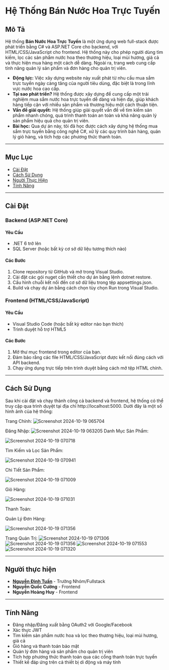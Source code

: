 # **Hệ Thống Bán Nước Hoa Trực Tuyến**
## Mô Tả
Hệ thống **Bán Nước Hoa Trực Tuyến** là một ứng dụng web full-stack được phát triển bằng C# và ASP.NET Core cho backend, với HTML/CSS/JavaScript cho frontend. Hệ thống này cho phép người dùng tìm kiếm, lọc các sản phẩm nước hoa theo thương hiệu, loại mùi hương, giá cả và thực hiện mua hàng một cách dễ dàng. Ngoài ra, trang web cung cấp tính năng quản lý sản phẩm và đơn hàng cho quản trị viên.

- **Động lực:** Việc xây dựng website này xuất phát từ nhu cầu mua sắm trực tuyến ngày càng tăng của người tiêu dùng, đặc biệt là trong lĩnh vực nước hoa cao cấp.
- **Tại sao phát triển?** Hệ thống được xây dựng để cung cấp một trải nghiệm mua sắm nước hoa trực tuyến dễ dàng và hiện đại, giúp khách hàng tiếp cận với nhiều sản phẩm và thương hiệu một cách thuận tiện.
- **Vấn đề giải quyết:** Hệ thống giúp giải quyết vấn đề về tìm kiếm sản phẩm nhanh chóng, quá trình thanh toán an toàn và khả năng quản lý sản phẩm hiệu quả cho quản trị viên.
- **Bài học:** Qua dự án này, tôi đã học được cách xây dựng hệ thống mua sắm trực tuyến bằng công nghệ C#, xử lý các quy trình bán hàng, quản lý giỏ hàng, và tích hợp các phương thức thanh toán.
---
## Mục Lục
- [Cài Đặt](#caidat)
- [Cách Sử Dụng](#cachsudung)
- [Người Thực Hiện](#nguoithuchien)
- [Tính Năng](#tinhnang)
---
## Cài Đặt
### Backend (ASP.NET Core)
#### Yêu Cầu
- .NET 6 trở lên
- SQL Server (hoặc bất kỳ cơ sở dữ liệu tương thích nào)
#### Các Bước
1. Clone repository từ GitHub và mở trong Visual Studio.
2. Cài đặt các gói nuget cần thiết cho dự án bằng lệnh dotnet restore.
3. Cấu hình chuỗi kết nối đến cơ sở dữ liệu trong tệp appsettings.json.
4. Build và chạy dự án bằng cách chọn tùy chọn Run trong Visual Studio.
### Frontend (HTML/CSS/JavaScript)
#### Yêu Cầu
- Visual Studio Code (hoặc bất kỳ editor nào bạn thích)
- Trình duyệt hỗ trợ HTML5
#### Các Bước
1. Mở thư mục frontend trong editor của bạn.
2. Đảm bảo rằng các file HTML/CSS/JavaScript được kết nối đúng cách với API backend.
3. Chạy ứng dụng trực tiếp trên trình duyệt bằng cách mở tệp HTML chính.
---
## Cách Sử Dụng
Sau khi cài đặt và chạy thành công cả backend và frontend, hệ thống có thể truy cập qua trình duyệt tại địa chỉ http://localhost:5000. Dưới đây là một số hình ảnh của hệ thống:


Trang Chính:
![Screenshot 2024-10-19 065704](https://github.com/user-attachments/assets/1feddb6f-189c-40da-b022-8a62780641b2)

Đăng Nhập:
![Screenshot 2024-10-19 063205](https://github.com/user-attachments/assets/d3133c30-fff6-4d32-a902-66eb40fa0bd4)
Danh Mục Sản Phẩm:

![Screenshot 2024-10-19 070718](https://github.com/user-attachments/assets/e7ba899c-a1b0-498b-9111-05e924e1e715)


Tìm Kiếm và Lọc Sản Phẩm:

![Screenshot 2024-10-19 070941](https://github.com/user-attachments/assets/9a48f947-4cfe-4cc5-a909-cab21105c8f4)

Chi Tiết Sản Phẩm:

![Screenshot 2024-10-19 071009](https://github.com/user-attachments/assets/3f731205-6f6d-4ad9-91d6-e5402873021c)

Giỏ Hàng:

![Screenshot 2024-10-19 071031](https://github.com/user-attachments/assets/1da996f1-00ca-4d1f-bebc-a433d25d8100)

Thanh Toán:



Quản Lý Đơn Hàng:

![Screenshot 2024-10-19 071356](https://github.com/user-attachments/assets/521f02e8-9b75-496d-8d83-320c23760704)

Trang Quản Trị:
![Screenshot 2024-10-19 071306](https://github.com/user-attachments/assets/91ac1f70-7169-4171-9ca2-fb201f418a43)
![Screenshot 2024-10-19 071356](https://github.com/user-attachments/assets/521f02e8-9b75-496d-8d83-320c23760704)
![Screenshot 2024-10-19 071553](https://github.com/user-attachments/assets/31a7d2df-58d7-4ff9-979a-dc1e5af82b91)
![Screenshot 2024-10-19 071320](https://github.com/user-attachments/assets/10367347-1c12-421f-9857-3f673ee26d57)


---
## Người thực hiện
- **[Nguyễn Đình Tuấn](https://github.com/TunNeeeee)** - Trưởng Nhóm/Fullstack
- **Nguyễn Quốc Cường** - Frontend
- **Nguyễn Hoàng Huy** - Frontend
---
## Tính Năng
- Đăng nhập/Đăng xuất bằng OAuth2 với Google/Facebook
- Xác thực JWT
- Tìm kiếm sản phẩm nước hoa và lọc theo thương hiệu, loại mùi hương, giá cả
- Giỏ hàng và thanh toán bảo mật
- Quản lý đơn hàng và sản phẩm cho quản trị viên
- Tích hợp phương thức thanh toán qua các cổng thanh toán trực tuyến
- Thiết kế đáp ứng trên cả thiết bị di động và máy tính
